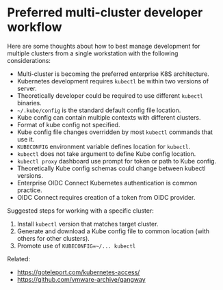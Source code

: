 # Preferred multi-cluster developer workflow

Here are some thoughts about how to best manage development for multiple clusters from a single workstation with the following considerations:

* Multi-cluster is becoming the preferred enterprise K8S architecture.
* Kubernetes development requires `kubectl` be within two versions of server.
* Theoretically developer could be required to use different `kubectl` binaries.
* `~/.kube/config` is the standard default config file location.
* Kube config can contain multiple contexts with different clusters.
* Format of kube config not specified.
* Kube config file changes overridden by most `kubectl` commands that use it.
* `KUBECONFIG` environment variable defines location for `kubectl`.
* `kubectl` does not take argument to define Kube config location.
* `kubectl proxy` dashboard use prompt for token or path to Kube config.
* Theoretically Kube config schemas could change between kubectl versions.
* Enterprise OIDC Connect Kubernetes authentication is common practice.
* OIDC Connect requires creation of a token from OIDC provider.

Suggested steps for working with a specific cluster:

1. Install `kubectl` version that matches target cluster.
1. Generate and download a Kube config file to common location (with others for other clusters).
1. Promote use of `KUBECONFIG=~/... kubectl`

Related:

* <https://goteleport.com/kubernetes-access/>
* <https://github.com/vmware-archive/gangway>
